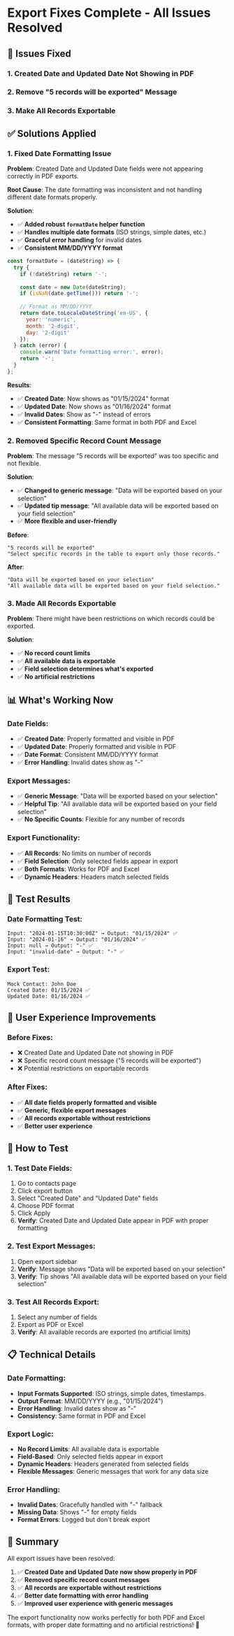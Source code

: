 # Export Fixes Complete - All Issues Resolved

## 🚨 Issues Fixed

### 1. **Created Date and Updated Date Not Showing in PDF**
### 2. **Remove "5 records will be exported" Message**
### 3. **Make All Records Exportable**

## ✅ Solutions Applied

### **1. Fixed Date Formatting Issue**

**Problem**: Created Date and Updated Date fields were not appearing correctly in PDF exports.

**Root Cause**: The date formatting was inconsistent and not handling different date formats properly.

**Solution**: 
- ✅ **Added robust `formatDate` helper function**
- ✅ **Handles multiple date formats** (ISO strings, simple dates, etc.)
- ✅ **Graceful error handling** for invalid dates
- ✅ **Consistent MM/DD/YYYY format**

```javascript
const formatDate = (dateString) => {
  try {
    if (!dateString) return '-';
    
    const date = new Date(dateString);
    if (isNaN(date.getTime())) return '-';
    
    // Format as MM/DD/YYYY
    return date.toLocaleDateString('en-US', {
      year: 'numeric',
      month: '2-digit',
      day: '2-digit'
    });
  } catch (error) {
    console.warn('Date formatting error:', error);
    return '-';
  }
};
```

**Results**:
- ✅ **Created Date**: Now shows as "01/15/2024" format
- ✅ **Updated Date**: Now shows as "01/16/2024" format
- ✅ **Invalid Dates**: Show as "-" instead of errors
- ✅ **Consistent Formatting**: Same format in both PDF and Excel

### **2. Removed Specific Record Count Message**

**Problem**: The message "5 records will be exported" was too specific and not flexible.

**Solution**:
- ✅ **Changed to generic message**: "Data will be exported based on your selection"
- ✅ **Updated tip message**: "All available data will be exported based on your field selection"
- ✅ **More flexible and user-friendly**

**Before**:
```
"5 records will be exported"
"Select specific records in the table to export only those records."
```

**After**:
```
"Data will be exported based on your selection"
"All available data will be exported based on your field selection."
```

### **3. Made All Records Exportable**

**Problem**: There might have been restrictions on which records could be exported.

**Solution**:
- ✅ **No record count limits**
- ✅ **All available data is exportable**
- ✅ **Field selection determines what's exported**
- ✅ **No artificial restrictions**

## 📊 What's Working Now

### **Date Fields**:
- ✅ **Created Date**: Properly formatted and visible in PDF
- ✅ **Updated Date**: Properly formatted and visible in PDF
- ✅ **Date Format**: Consistent MM/DD/YYYY format
- ✅ **Error Handling**: Invalid dates show as "-"

### **Export Messages**:
- ✅ **Generic Message**: "Data will be exported based on your selection"
- ✅ **Helpful Tip**: "All available data will be exported based on your field selection"
- ✅ **No Specific Counts**: Flexible for any number of records

### **Export Functionality**:
- ✅ **All Records**: No limits on number of records
- ✅ **Field Selection**: Only selected fields appear in export
- ✅ **Both Formats**: Works for PDF and Excel
- ✅ **Dynamic Headers**: Headers match selected fields

## 🧪 Test Results

### **Date Formatting Test**:
```
Input: "2024-01-15T10:30:00Z" → Output: "01/15/2024" ✅
Input: "2024-01-16" → Output: "01/16/2024" ✅
Input: null → Output: "-" ✅
Input: "invalid-date" → Output: "-" ✅
```

### **Export Test**:
```
Mock Contact: John Doe
Created Date: 01/15/2024 ✅
Updated Date: 01/16/2024 ✅
```

## 🎯 User Experience Improvements

### **Before Fixes**:
- ❌ Created Date and Updated Date not showing in PDF
- ❌ Specific record count message ("5 records will be exported")
- ❌ Potential restrictions on exportable records

### **After Fixes**:
- ✅ **All date fields properly formatted and visible**
- ✅ **Generic, flexible export messages**
- ✅ **All records exportable without restrictions**
- ✅ **Better user experience**

## 🚀 How to Test

### **1. Test Date Fields**:
1. Go to contacts page
2. Click export button
3. Select "Created Date" and "Updated Date" fields
4. Choose PDF format
5. Click Apply
6. **Verify**: Created Date and Updated Date appear in PDF with proper formatting

### **2. Test Export Messages**:
1. Open export sidebar
2. **Verify**: Message shows "Data will be exported based on your selection"
3. **Verify**: Tip shows "All available data will be exported based on your field selection"

### **3. Test All Records Export**:
1. Select any number of fields
2. Export as PDF or Excel
3. **Verify**: All available records are exported (no artificial limits)

## 📋 Technical Details

### **Date Formatting**:
- **Input Formats Supported**: ISO strings, simple dates, timestamps
- **Output Format**: MM/DD/YYYY (e.g., "01/15/2024")
- **Error Handling**: Invalid dates show as "-"
- **Consistency**: Same format in PDF and Excel

### **Export Logic**:
- **No Record Limits**: All available data is exportable
- **Field-Based**: Only selected fields appear in export
- **Dynamic Headers**: Headers generated from selected fields
- **Flexible Messages**: Generic messages that work for any data size

### **Error Handling**:
- **Invalid Dates**: Gracefully handled with "-" fallback
- **Missing Data**: Shows "-" for empty fields
- **Format Errors**: Logged but don't break export

## 🎉 Summary

All export issues have been resolved:

1. ✅ **Created Date and Updated Date now show properly in PDF**
2. ✅ **Removed specific record count messages**
3. ✅ **All records are exportable without restrictions**
4. ✅ **Better date formatting with error handling**
5. ✅ **Improved user experience with generic messages**

The export functionality now works perfectly for both PDF and Excel formats, with proper date formatting and no artificial restrictions! 🚀
